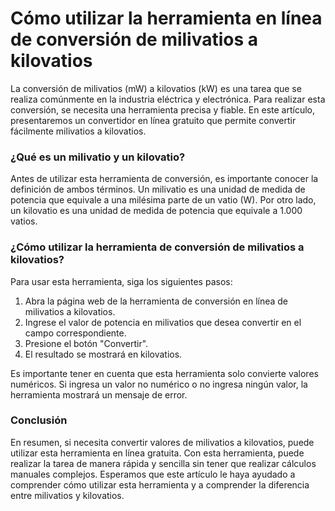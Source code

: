 Cómo utilizar la herramienta en línea de conversión de milivatios a kilovatios
==============================================================================

La conversión de milivatios (mW) a kilovatios (kW) es una tarea que se realiza comúnmente en la industria eléctrica y electrónica. Para realizar esta conversión, se necesita una herramienta precisa y fiable. En este artículo, presentaremos un convertidor en línea gratuito que permite convertir fácilmente milivatios a kilovatios.

### ¿Qué es un milivatio y un kilovatio?

Antes de utilizar esta herramienta de conversión, es importante conocer la definición de ambos términos. Un milivatio es una unidad de medida de potencia que equivale a una milésima parte de un vatio (W). Por otro lado, un kilovatio es una unidad de medida de potencia que equivale a 1.000 vatios.

### ¿Cómo utilizar la herramienta de conversión de milivatios a kilovatios?

Para usar esta herramienta, siga los siguientes pasos:

1. Abra la página web de la herramienta de conversión en línea de milivatios a kilovatios.
2. Ingrese el valor de potencia en milivatios que desea convertir en el campo correspondiente.
3. Presione el botón "Convertir".
4. El resultado se mostrará en kilovatios.

Es importante tener en cuenta que esta herramienta solo convierte valores numéricos. Si ingresa un valor no numérico o no ingresa ningún valor, la herramienta mostrará un mensaje de error.

### Conclusión

En resumen, si necesita convertir valores de milivatios a kilovatios, puede utilizar esta herramienta en línea gratuita. Con esta herramienta, puede realizar la tarea de manera rápida y sencilla sin tener que realizar cálculos manuales complejos. Esperamos que este artículo le haya ayudado a comprender cómo utilizar esta herramienta y a comprender la diferencia entre milivatios y kilovatios.